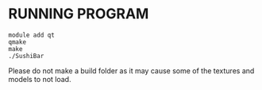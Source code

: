 # RUNNING PROGRAM


```
module add qt
qmake
make
./SushiBar
```
Please do not make a build folder as it may cause some of the textures and models to not load. 